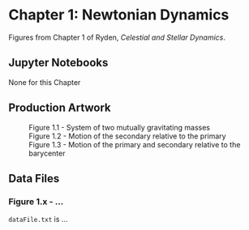 # Chapter 1: Newtonian Dynamics

Figures from Chapter 1 of Ryden, *Celestial and Stellar Dynamics*.

## Jupyter Notebooks

None for this Chapter

## Production Artwork
<dl>
    <dd>Figure 1.1 - System of two mutually gravitating masses
    <dd>Figure 1.2 - Motion of the secondary relative to the primary
    <dd>Figure 1.3 - Motion of the primary and secondary relative to the barycenter
</dl>

## Data Files

### Figure 1.x - ...

`dataFile.txt` is ...
